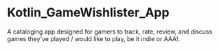 # Kotlin_GameWishlister_App
A cataloging app designed for gamers to track, rate, review, and discuss games they've played / would like to play, be it indie or AAA!.
